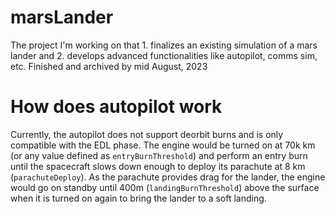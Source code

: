 # marsLander
The project I'm working on that 1. finalizes an existing simulation of a mars lander and 2. develops advanced functionalities like autopilot, comms sim, etc. Finished and archived by mid August, 2023

# How does autopilot work
Currently, the autopilot does not support deorbit burns and is only compatible with the EDL phase. The engine would be turned on at 70k km (or any value defined as `entryBurnThreshold`) and perform an entry burn until the spacecraft slows down enough to deploy its parachute at 8 km (`parachuteDeploy`). As the parachute provides drag for the lander, the engine would go on standby until 400m (`landingBurnThreshold`) above the surface when it is turned on again to bring the lander to a soft landing.

